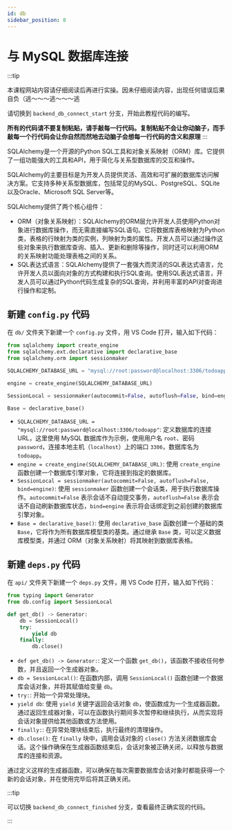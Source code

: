 ```yaml
---
id: db
sidebar_position: 8
---
```


# 与 MySQL 数据库连接

:::tip

本课程网站内容请仔细阅读后再进行实操。因未仔细阅读内容，出现任何错误后果自负（逃～～～逃～～～逃

请切换到 `backend_db_connect_start` 分支，开始此教程代码的编写。

**所有的代码请不要复制粘贴，请手敲每一行代码。复制粘贴不会让你动脑子，而手敲每一个行代码会让你自然而然地去动脑子会想每一行代码的含义和原理**
:::

SQLAlchemy是一个开源的Python SQL工具和对象关系映射（ORM）库。它提供了一组功能强大的工具和API，用于简化与关系型数据库的交互和操作。

SQLAlchemy的主要目标是为开发人员提供灵活、高效和可扩展的数据库访问解决方案。它支持多种关系型数据库，包括常见的MySQL、PostgreSQL、SQLite以及Oracle、Microsoft SQL Server等。

SQLAlchemy提供了两个核心组件：

- ORM（对象关系映射）：SQLAlchemy的ORM层允许开发人员使用Python对象进行数据库操作，而无需直接编写SQL语句。它将数据库表格映射为Python类，表格的行映射为类的实例，列映射为类的属性。开发人员可以通过操作这些对象来执行数据库查询、插入、更新和删除等操作，同时还可以利用ORM的关系映射功能处理表格之间的关系。
- SQL表达式语言：SQLAlchemy提供了一套强大而灵活的SQL表达式语言，允许开发人员以面向对象的方式构建和执行SQL查询。使用SQL表达式语言，开发人员可以通过Python代码生成复杂的SQL查询，并利用丰富的API对查询进行操作和定制。


## 新建 `config.py` 代码

在 `db/` 文件夹下新建一个 `config.py` 文件，用 VS Code 打开，输入如下代码：

```python showLineNumbers
from sqlalchemy import create_engine
from sqlalchemy.ext.declarative import declarative_base
from sqlalchemy.orm import sessionmaker

SQLALCHEMY_DATABASE_URL = "mysql://root:password@localhost:3306/todoapp"

engine = create_engine(SQLALCHEMY_DATABASE_URL)

SessionLocal = sessionmaker(autocommit=False, autoflush=False, bind=engine)

Base = declarative_base()
```

- `SQLALCHEMY_DATABASE_URL = "mysql://root:password@localhost:3306/todoapp"`: 定义数据库的连接 URL，这里使用 MySQL 数据库作为示例，使用用户名 `root`、密码 `password`，连接本地主机（`localhost`）上的端口 `3306`，数据库名为 `todoapp`。
- `engine = create_engine(SQLALCHEMY_DATABASE_URL)`: 使用 `create_engine` 函数创建一个数据库引擎对象，它将连接到指定的数据库。
- `SessionLocal = sessionmaker(autocommit=False, autoflush=False, bind=engine)`: 使用 `sessionmaker` 函数创建一个会话类，用于执行数据库操作。`autocommit=False` 表示会话不自动提交事务，`autoflush=False` 表示会话不自动刷新数据库状态，`bind=engine` 表示将会话绑定到之前创建的数据库引擎对象。
- `Base = declarative_base()`: 使用 `declarative_base` 函数创建一个基础的类 `Base`，它将作为所有数据库模型类的基类。通过继承 `Base` 类，可以定义数据库模型类，并通过 ORM（对象关系映射）将其映射到数据库表格。

## 新建 `deps.py` 代码

在 `api/` 文件夹下新建一个 `deps.py` 文件，用 VS Code 打开，输入如下代码：

```python showLineNumbers
from typing import Generator
from db.config import SessionLocal

def get_db() -> Generator:
    db = SessionLocal()
    try:
        yield db
    finally:
        db.close()
```

- `def get_db() -> Generator:`: 定义一个函数 `get_db()`，该函数不接收任何参数，并且返回一个生成器对象。
- `db = SessionLocal()`: 在函数内部，调用 `SessionLocal()` 函数创建一个数据库会话对象，并将其赋值给变量 `db`。
- `try:`: 开始一个异常处理块。
- `yield db`: 使用 `yield` 关键字返回会话对象 `db`，使函数成为一个生成器函数。通过返回生成器对象，可以在函数执行期间多次暂停和继续执行，从而实现将会话对象提供给其他函数或方法使用。
- `finally:`: 在异常处理块结束后，执行最终的清理操作。
- `db.close()`: 在 `finally` 块中，调用会话对象的 `close()` 方法关闭数据库会话。这个操作确保在生成器函数结束后，会话对象被正确关闭，以释放与数据库的连接和资源。

通过定义这样的生成器函数，可以确保在每次需要数据库会话对象时都能获得一个新的会话对象，并在使用完毕后将其正确关闭。

:::tip

可以切换 `backend_db_connect_finished` 分支，查看最终正确实现的代码。

:::